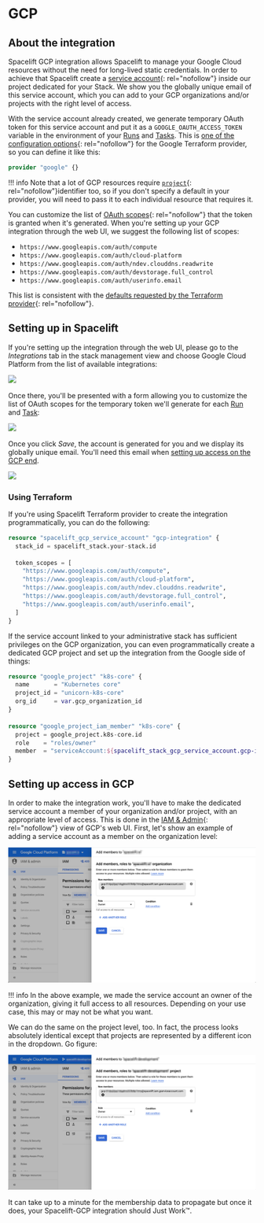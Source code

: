 # GCP

## About the integration

Spacelift GCP integration allows Spacelift to manage your Google Cloud resources without the need for long-lived static credentials. In order to achieve that Spacelift create a [service account](https://cloud.google.com/iam/docs/service-accounts){: rel="nofollow"} inside our project dedicated for your Stack. We show you the globally unique email of this service account, which you can add to your GCP organizations and/or projects with the right level of access.

With the service account already created, we generate temporary OAuth token for this service account and put it as a `GOOGLE_OAUTH_ACCESS_TOKEN` variable in the environment of your [Runs](../../concepts/run/README.md) and [Tasks](../../concepts/run/task.md). This is [one of the configuration options](https://www.terraform.io/docs/providers/google/guides/provider_reference.html#access_token-1){: rel="nofollow"} for the Google Terraform provider, so you can define it like this:

```terraform
provider "google" {}
```

!!! info
    Note that a lot of GCP resources require [`project`](https://www.terraform.io/docs/providers/google/guides/provider_reference.html#project-1){: rel="nofollow"}identifier too, so if you don't specify a default in your provider, you will need to pass it to each individual resource that requires it.

You can customize the list of [OAuth scopes](https://developers.google.com/identity/protocols/googlescopes){: rel="nofollow"} that the token is granted when it's generated. When you're setting up your GCP integration through the web UI, we suggest the following list of scopes:

- `https://www.googleapis.com/auth/compute`
- `https://www.googleapis.com/auth/cloud-platform`
- `https://www.googleapis.com/auth/ndev.clouddns.readwrite`
- `https://www.googleapis.com/auth/devstorage.full_control`
- `https://www.googleapis.com/auth/userinfo.email`

This list is consistent with the [defaults requested by the Terraform provider](https://www.terraform.io/docs/providers/google/guides/provider_reference.html#scopes-1){: rel="nofollow"}.

## Setting up in Spacelift

If you're setting up the integration through the web UI, please go to the _Integrations_ tab in the stack management view and choose Google Cloud Platform from the list of available integrations:

![](../../assets/screenshots/Edit_stack_·_Spacelift_development.png)

Once there, you'll be presented with a form allowing you to customize the list of OAuth scopes for the temporary token we'll generate for each [Run](../../concepts/run/README.md) and [Task](../../concepts/run/task.md):

![](<../../assets/screenshots/Edit_stack_·_Spacelift_development (1).png>)

Once you click _Save_, the account is generated for you and we display its globally unique email. You'll need this email when [setting up access on the GCP end](gcp.md#setting-up-access-in-gcp).

![](<../../assets/screenshots/Edit_stack_·_Spacelift_development (2).png>)

### Using Terraform

If you're using Spacelift Terraform provider to create the integration programmatically, you can do the following:

```terraform
resource "spacelift_gcp_service_account" "gcp-integration" {
  stack_id = spacelift_stack.your-stack.id

  token_scopes = [
    "https://www.googleapis.com/auth/compute",
    "https://www.googleapis.com/auth/cloud-platform",
    "https://www.googleapis.com/auth/ndev.clouddns.readwrite",
    "https://www.googleapis.com/auth/devstorage.full_control",
    "https://www.googleapis.com/auth/userinfo.email",
  ]
}
```

If the service account linked to your administrative stack has sufficient privileges on the GCP organization,  you can even programmatically create a dedicated GCP project and set up the integration from the Google side of things:

```terraform
resource "google_project" "k8s-core" {
  name       = "Kubernetes core"
  project_id = "unicorn-k8s-core"
  org_id     = var.gcp_organization_id
}

resource "google_project_iam_member" "k8s-core" {
  project = google_project.k8s-core.id
  role    = "roles/owner"
  member  = "serviceAccount:${spacelift_stack_gcp_service_account.gcp-integration.service_account_email}"
}
```

## Setting up access in GCP

In order to make the integration work, you'll have to make the dedicated service account a member of your organization and/or project, with an appropriate level of access. This is done in the [IAM & Admin](https://console.cloud.google.com/iam-admin/iam){: rel="nofollow"} view of GCP's web UI. First, let's show an example of adding a service account as a member on the organization level:

![](../../assets/screenshots/IAM_–_IAM___admin_–_spacelift_io_–_Google_Cloud_Platform.png)

!!! info
    In the above example, we made the service account an owner of the organization, giving it full access to all resources. Depending on your use case, this may or may not be what you want.

We can do the same on the project level, too. In fact, the process looks absolutely identical except that projects are represented by a different icon in the dropdown. Go figure:

![](../../assets/screenshots/IAM_–_IAM___admin_–_spacelift-developme…_–_Google_Cloud_Platform.png)

It can take up to a minute for the membership data to propagate but once it does, your Spacelift-GCP integration should Just Work™.
